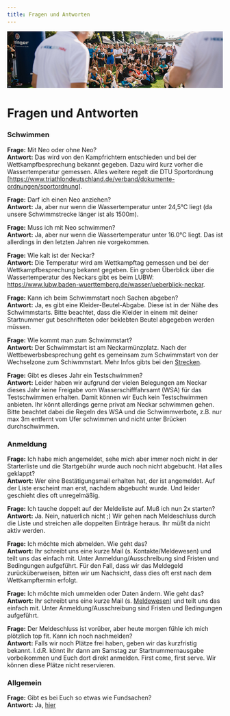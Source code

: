 ```yaml
---
title: Fragen und Antworten
---
```


![Fragen und Antworten](/img/banner/Fragen_und_Antworten.png)

# Fragen und Antworten

### Schwimmen

**Frage:** Mit Neo oder ohne Neo? \
**Antwort:** Das wird von den Kampfrichtern entschieden und bei der Wettkampfbesprechung bekannt gegeben. Dazu wird kurz vorher die Wassertemperatur gemessen. Alles weitere regelt die DTU Sportordnung [https://www.triathlondeutschland.de/verband/dokumente-ordnungen/sportordnung].

**Frage:** Darf ich einen Neo anziehen? \
**Antwort:** Ja, aber nur wenn die Wassertemperatur unter 24,5°C liegt (da unsere Schwimmstrecke länger ist als 1500m).

**Frage:** Muss ich mit Neo schwimmen? \
**Antwort:** Ja, aber nur wenn die Wassertemperatur unter 16.0°C  liegt. Das ist allerdings in den letzten Jahren nie vorgekommen. 

**Frage:** Wie kalt ist der Neckar? \
**Antwort:** Die Temperatur wird am Wettkampftag gemessen und bei der Wettkampfbesprechung bekannt gegeben. Ein groben Überblick über die Wassertemperatur des Neckars gibt es beim LUBW: https://www.lubw.baden-wuerttemberg.de/wasser/ueberblick-neckar. 


**Frage:** Kann ich beim Schwimmstart noch Sachen abgeben? \
**Antwort:** Ja, es gibt eine Kleider-Beutel-Abgabe. Diese ist in der Nähe des Schwimmstarts. Bitte beachtet, dass die Kleider in einem mit deiner Startnummer gut beschrifteten oder beklebten Beutel abgegeben werden müssen.

**Frage:** Wie kommt man zum Schwimmstart? \
**Antwort:** Der Schwimmstart ist am Neckarmünzplatz. Nach der Wettbewerbsbesprechung geht es gemeinsam zum Schwimmstart von der Wechselzone zum Schiwmmstart. Mehr Infos gibts bei den [Strecken](/Strecke/Uebersicht). 

**Frage:** Gibt es dieses Jahr ein Testschwimmen? \
**Antwort:** Leider haben wir aufgrund der vielen Belegungen am Neckar dieses Jahr keine Freigabe vom Wasserschifffahrsamt (WSA) für das Testschwimmen erhalten. Damit können wir Euch kein Testschwimmen anbieten. Ihr könnt allerdings gerne privat am Neckar schwimmen gehen. Bitte beachtet dabei die Regeln des WSA und die Schwimmverbote, z.B. nur max 3m entfernt vom Ufer schwimmen und nicht unter Brücken durchschwimmen. 

### Anmeldung

**Frage:** Ich habe mich angemeldet, sehe mich aber immer noch nicht in der Starterliste und die Startgebühr wurde auch noch nicht abgebucht. Hat alles geklappt?  \
**Antwort:** Wer eine Bestätigungsmail erhalten hat, der ist angemeldet. Auf der Liste erscheint man erst, nachdem abgebucht wurde. Und leider geschieht dies oft unregelmäßig.

**Frage:** Ich tauche doppelt auf der Meldeliste auf. Muß ich nun 2x starten?  \
**Antwort:** Ja. Nein, natuerlich nicht ;) Wir gehen nach Meldeschluss durch die Liste und streichen alle doppelten Einträge heraus. Ihr müßt da nicht aktiv werden.

**Frage:** Ich möchte mich abmelden. Wie geht das?  \
**Antwort:** Ihr schreibt uns eine kurze Mail (s. Kontakte/Meldewesen) und teilt uns das einfach mit. Unter Anmeldung/Ausschreibung sind Fristen und Bedingungen aufgeführt. Für den Fall, dass wir das Meldegeld zurücküberweisen, bitten wir um Nachsicht, dass dies oft erst nach dem Wettkampftermin erfolgt.

**Frage:** Ich möchte mich ummelden oder Daten ändern. Wie geht das?  \
**Antwort:** Ihr schreibt uns eine kurze Mail (s. [Meldewesen](/Kontakt/Orga)) und teilt uns das einfach mit. Unter Anmeldung/Ausschreibung sind Fristen und Bedingungen aufgeführt.

**Frage:** Der Meldeschluss ist vorüber, aber heute morgen fühle ich mich plötzlich top fit. Kann ich noch nachmelden?  \
**Antwort:** Falls wir noch Plätze frei haben, geben wir das kurzfristig bekannt. I.d.R. könnt ihr dann am Samstag zur Startnummernausgabe vorbeikommen und Euch dort direkt anmelden. First come, first serve. Wir können diese Plätze nicht reservieren.


### Allgemein

**Frage:** Gibt es bei Euch so etwas wie Fundsachen?  \
**Antwort:** Ja, [hier](/Allgemeines/Fundsachen/)


 
